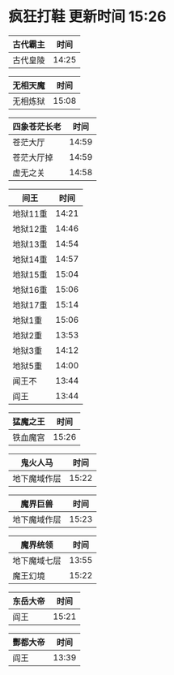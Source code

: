 # 疯狂打鞋 更新时间 15:26

| 古代霸主   | 时间    |
|--------|-------|
| 古代皇陵 | 14:25 |

| 无相天魔   | 时间    |
|--------|-------|
| 无相炼狱 | 15:08 |

| 四象苍茫长老   | 时间    |
|--------|-------|
| 苍茫大厅 | 14:59 |
| 苍茫大厅掉 | 14:59 |
| 虚无之关 | 14:58 |

| 间王   | 时间    |
|--------|-------|
| 地狱11重 | 14:21 |
| 地狱12重 | 14:46 |
| 地狱13重 | 14:54 |
| 地狱14重 | 14:57 |
| 地狱15重 | 15:04 |
| 地狱16重 | 15:06 |
| 地狱17重 | 15:14 |
| 地狱1重 | 15:06 |
| 地狱2重 | 13:53 |
| 地狱3重 | 14:12 |
| 地狱5重 | 14:00 |
| 闻王不 | 13:44 |
| 阎王 | 13:44 |

| 猛魔之王   | 时间    |
|--------|-------|
| 铁血魔宫 | 15:26 |

| 鬼火人马   | 时间    |
|--------|-------|
| 地下魔域作层 | 15:22 |

| 魔界巨兽   | 时间    |
|--------|-------|
| 地下魔域作层 | 15:23 |

| 魔界统领   | 时间    |
|--------|-------|
| 地下魔域七层 | 13:55 |
| 魔王幻境 | 15:22 |

| 东岳大帝   | 时间    |
|--------|-------|
| 阎王 | 15:21 |

| 酆都大帝   | 时间    |
|--------|-------|
| 阎王 | 13:39 |